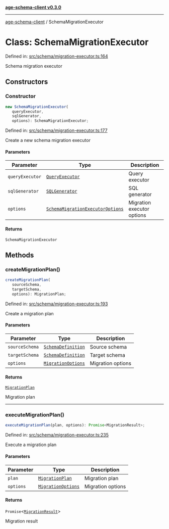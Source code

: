 [**age-schema-client v0.3.0**](../index.md)

***

[age-schema-client](../index.md) / SchemaMigrationExecutor

# Class: SchemaMigrationExecutor

Defined in: [src/schema/migration-executor.ts:164](https://github.com/standardbeagle/ageSchemaClient/blob/main/src/schema/migration-executor.ts#L164)

Schema migration executor

## Constructors

### Constructor

```ts
new SchemaMigrationExecutor(
   queryExecutor, 
   sqlGenerator, 
   options): SchemaMigrationExecutor;
```

Defined in: [src/schema/migration-executor.ts:177](https://github.com/standardbeagle/ageSchemaClient/blob/main/src/schema/migration-executor.ts#L177)

Create a new schema migration executor

#### Parameters

| Parameter | Type | Description |
| ------ | ------ | ------ |
| `queryExecutor` | [`QueryExecutor`](QueryExecutor.md) | Query executor |
| `sqlGenerator` | [`SQLGenerator`](SQLGenerator.md) | SQL generator |
| `options` | [`SchemaMigrationExecutorOptions`](../interfaces/SchemaMigrationExecutorOptions.md) | Migration executor options |

#### Returns

`SchemaMigrationExecutor`

## Methods

### createMigrationPlan()

```ts
createMigrationPlan(
   sourceSchema, 
   targetSchema, 
   options): MigrationPlan;
```

Defined in: [src/schema/migration-executor.ts:193](https://github.com/standardbeagle/ageSchemaClient/blob/main/src/schema/migration-executor.ts#L193)

Create a migration plan

#### Parameters

| Parameter | Type | Description |
| ------ | ------ | ------ |
| `sourceSchema` | [`SchemaDefinition`](../interfaces/SchemaDefinition.md) | Source schema |
| `targetSchema` | [`SchemaDefinition`](../interfaces/SchemaDefinition.md) | Target schema |
| `options` | [`MigrationOptions`](../interfaces/MigrationOptions.md) | Migration options |

#### Returns

[`MigrationPlan`](../interfaces/MigrationPlan.md)

Migration plan

***

### executeMigrationPlan()

```ts
executeMigrationPlan(plan, options): Promise<MigrationResult>;
```

Defined in: [src/schema/migration-executor.ts:235](https://github.com/standardbeagle/ageSchemaClient/blob/main/src/schema/migration-executor.ts#L235)

Execute a migration plan

#### Parameters

| Parameter | Type | Description |
| ------ | ------ | ------ |
| `plan` | [`MigrationPlan`](../interfaces/MigrationPlan.md) | Migration plan |
| `options` | [`MigrationOptions`](../interfaces/MigrationOptions.md) | Migration options |

#### Returns

`Promise`\<[`MigrationResult`](../interfaces/MigrationResult.md)\>

Migration result
